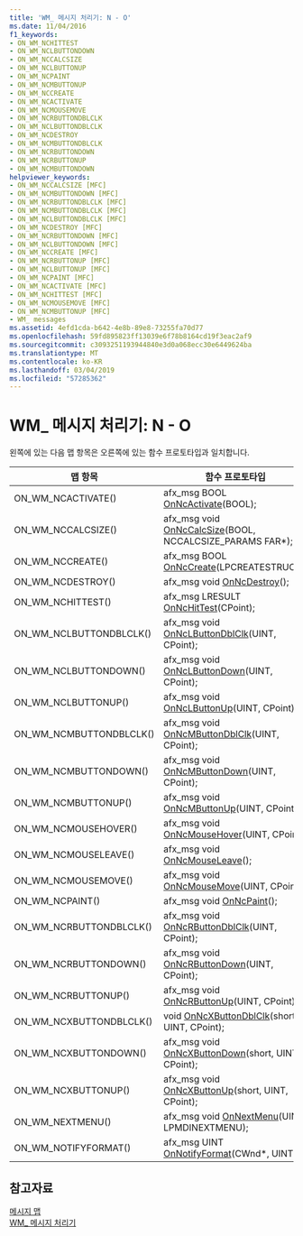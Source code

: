 ```yaml
---
title: 'WM_ 메시지 처리기: N - O'
ms.date: 11/04/2016
f1_keywords:
- ON_WM_NCHITTEST
- ON_WM_NCLBUTTONDOWN
- ON_WM_NCCALCSIZE
- ON_WM_NCLBUTTONUP
- ON_WM_NCPAINT
- ON_WM_NCMBUTTONUP
- ON_WM_NCCREATE
- ON_WM_NCACTIVATE
- ON_WM_NCMOUSEMOVE
- ON_WM_NCRBUTTONDBLCLK
- ON_WM_NCLBUTTONDBLCLK
- ON_WM_NCDESTROY
- ON_WM_NCMBUTTONDBLCLK
- ON_WM_NCRBUTTONDOWN
- ON_WM_NCRBUTTONUP
- ON_WM_NCMBUTTONDOWN
helpviewer_keywords:
- ON_WM_NCCALCSIZE [MFC]
- ON_WM_NCMBUTTONDOWN [MFC]
- ON_WM_NCRBUTTONDBLCLK [MFC]
- ON_WM_NCMBUTTONDBLCLK [MFC]
- ON_WM_NCLBUTTONDBLCLK [MFC]
- ON_WM_NCDESTROY [MFC]
- ON_WM_NCRBUTTONDOWN [MFC]
- ON_WM_NCLBUTTONDOWN [MFC]
- ON_WM_NCCREATE [MFC]
- ON_WM_NCRBUTTONUP [MFC]
- ON_WM_NCLBUTTONUP [MFC]
- ON_WM_NCPAINT [MFC]
- ON_WM_NCACTIVATE [MFC]
- ON_WM_NCHITTEST [MFC]
- ON_WM_NCMOUSEMOVE [MFC]
- ON_WM_NCMBUTTONUP [MFC]
- WM_ messages
ms.assetid: 4efd1cda-b642-4e8b-89e8-73255fa70d77
ms.openlocfilehash: 59fd895823ff13039e6f78b8164cd19f3eac2af9
ms.sourcegitcommit: c3093251193944840e3d0a068ecc30e6449624ba
ms.translationtype: MT
ms.contentlocale: ko-KR
ms.lasthandoff: 03/04/2019
ms.locfileid: "57285362"
---
```

# <a name="wm-message-handlers-n---o"></a>WM_ 메시지 처리기: N - O

왼쪽에 있는 다음 맵 항목은 오른쪽에 있는 함수 프로토타입과 일치합니다.

|맵 항목|함수 프로토타입|
|---------------|------------------------|
|ON_WM_NCACTIVATE()|afx_msg BOOL [OnNcActivate](../../mfc/reference/cwnd-class.md#onncactivate)(BOOL);|
|ON_WM_NCCALCSIZE()|afx_msg void [OnNcCalcSize](../../mfc/reference/cwnd-class.md#onnccalcsize)(BOOL, NCCALCSIZE_PARAMS FAR*);|
|ON_WM_NCCREATE()|afx_msg BOOL [OnNcCreate](../../mfc/reference/cwnd-class.md#onnccreate)(LPCREATESTRUCT);|
|ON_WM_NCDESTROY()|afx_msg void [OnNcDestroy](../../mfc/reference/cwnd-class.md#onncdestroy)();|
|ON_WM_NCHITTEST()|afx_msg LRESULT [OnNcHitTest](../../mfc/reference/cwnd-class.md#onnchittest)(CPoint);|
|ON_WM_NCLBUTTONDBLCLK()|afx_msg void [OnNcLButtonDblClk](../../mfc/reference/cwnd-class.md#onnclbuttondblclk)(UINT, CPoint);|
|ON_WM_NCLBUTTONDOWN()|afx_msg void [OnNcLButtonDown](../../mfc/reference/cwnd-class.md#onnclbuttondown)(UINT, CPoint);|
|ON_WM_NCLBUTTONUP()|afx_msg void [OnNcLButtonUp](../../mfc/reference/cwnd-class.md#onnclbuttonup)(UINT, CPoint);|
|ON_WM_NCMBUTTONDBLCLK()|afx_msg void [OnNcMButtonDblClk](../../mfc/reference/cwnd-class.md#onncmbuttondblclk)(UINT, CPoint);|
|ON_WM_NCMBUTTONDOWN()|afx_msg void [OnNcMButtonDown](../../mfc/reference/cwnd-class.md#onncmbuttondown)(UINT, CPoint);|
|ON_WM_NCMBUTTONUP()|afx_msg void [OnNcMButtonUp](../../mfc/reference/cwnd-class.md#onncmbuttonup)(UINT, CPoint);|
|ON_WM_NCMOUSEHOVER()|afx_msg void [OnNcMouseHover](../../mfc/reference/cwnd-class.md#onncmousehover)(UINT, CPoint);|
|ON_WM_NCMOUSELEAVE()|afx_msg void [OnNcMouseLeave](../../mfc/reference/cwnd-class.md#onncmouseleave)();|
|ON_WM_NCMOUSEMOVE()|afx_msg void [OnNcMouseMove](../../mfc/reference/cwnd-class.md#onncmousemove)(UINT, CPoint);|
|ON_WM_NCPAINT()|afx_msg void [OnNcPaint](../../mfc/reference/cwnd-class.md#onncpaint)();|
|ON_WM_NCRBUTTONDBLCLK()|afx_msg void [OnNcRButtonDblClk](../../mfc/reference/cwnd-class.md#onncrbuttondblclk)(UINT, CPoint);|
|ON_WM_NCRBUTTONDOWN()|afx_msg void [OnNcRButtonDown](../../mfc/reference/cwnd-class.md#onncrbuttondown)(UINT, CPoint);|
|ON_WM_NCRBUTTONUP()|afx_msg void [OnNcRButtonUp](../../mfc/reference/cwnd-class.md#onncrbuttonup)(UINT, CPoint);|
|ON_WM_NCXBUTTONDBLCLK()|void [OnNcXButtonDblClk](../../mfc/reference/cwnd-class.md#onncxbuttondblclk)(short, UINT, CPoint);|
|ON_WM_NCXBUTTONDOWN()|afx_msg void [OnNcXButtonDown](../../mfc/reference/cwnd-class.md#onncxbuttondown)(short, UINT, CPoint);|
|ON_WM_NCXBUTTONUP()|afx_msg void [OnNcXButtonUp](../../mfc/reference/cwnd-class.md#onncxbuttonup)(short, UINT, CPoint);|
|ON_WM_NEXTMENU()|afx_msg void [OnNextMenu](../../mfc/reference/cwnd-class.md#onnextmenu)(UINT, LPMDINEXTMENU);|
|ON_WM_NOTIFYFORMAT()|afx_msg UINT [OnNotifyFormat](../../mfc/reference/cwnd-class.md#onnotifyformat)(CWnd*, UINT);|

## <a name="see-also"></a>참고자료

[메시지 맵](../../mfc/reference/message-maps-mfc.md)<br/>
[WM_ 메시지 처리기](../../mfc/reference/handlers-for-wm-messages.md)
